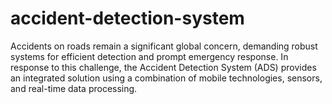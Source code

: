 # accident-detection-system
Accidents on roads remain a significant global concern, demanding robust systems for efficient detection and prompt emergency response. In response to this challenge, the Accident Detection System (ADS) provides an integrated solution using a combination of mobile technologies, sensors, and real-time data processing.
